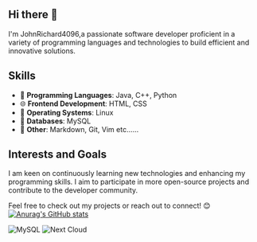 ## Hi there 👋
I'm JohnRichard4096,a passionate software developer proficient in a variety of programming languages and technologies to build efficient and innovative solutions.  

## Skills  
- 🌟 **Programming Languages**: Java, C++, Python  
- 🌐 **Frontend Development**: HTML, CSS  
- 🐧 **Operating Systems**: Linux  
- 💾 **Databases**: MySQL
- 🎰 **Other**: Markdown, Git, Vim etc......


## Interests and Goals  
I am keen on continuously learning new technologies and enhancing my programming skills. I aim to participate in more open-source projects and contribute to the developer community.  

Feel free to check out my projects or reach out to connect! 😊
[![Anurag's GitHub stats](https://github-readme-stats.vercel.app/api?username=JohnRichard4096&theme=transparent)](https://github.com/anuraghazra/github-readme-stats)

![MySQL](https://img.shields.io/badge/mysql-4479A1.svg?style=for-the-badge&logo=mysql&logoColor=white) ![Next Cloud](https://img.shields.io/badge/Next%20Cloud-0B94DE?style=for-the-badge&logo=nextcloud&logoColor=white)
